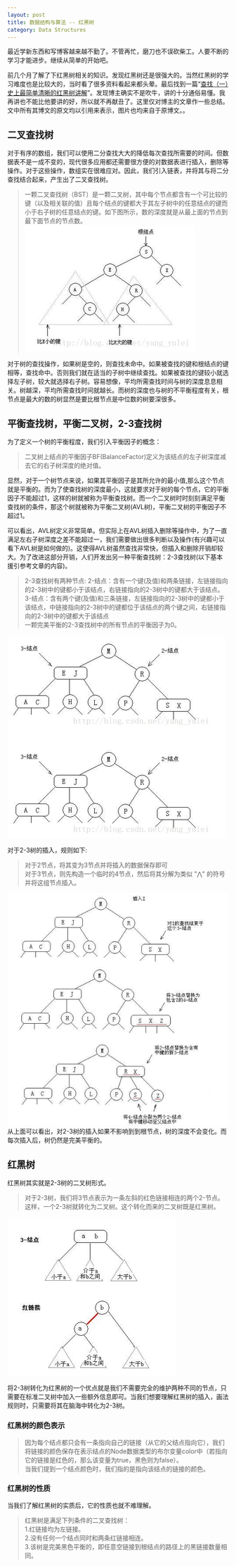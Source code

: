 ```yaml
---
layout: post
title: 数据结构与算法 -- 红黑树
category: Data Structures
---
```


最近学新东西和写博客越来越不勤了。不管再忙，磨刀也不误砍柴工。人要不断的学习才能进步。继续从简单的开始吧。

前几个月了解了下红黑树相关的知识。发现红黑树还是很强大的。当然红黑树的学习难度也是比较大的，当时看了很多资料看起来都头晕。最后找到一篇“[查找（一）史上最简单清晰的红黑树讲解](http://blog.csdn.net/yang_yulei/article/details/26066409)”。发现博主确实不是吹牛，讲的十分通俗易懂。我再讲也不能比他要讲的好，所以就不再献丑了。这里仅对博主的文章作一些总结。文中所有其博文的原文均以引用来表示，图片也均来自于原博文。。<!-- more -->

## 二叉查找树
对于有序的数组，我们可以使用二分查找大大的降低每次查找所需要的时间。但数据表不是一成不变的，现代很多应用都还需要很方便的对数据表进行插入，删除等操作。对于这些操作，数组实在很难应对。因此，我们引入链表，并将其与将二分查找结合起来，产生出了二叉查找树。
>一颗二叉查找树（BST）是一颗二叉树，其中每个节点都含有一个可比较的键（以及相关联的值）且每个结点的键都大于其左子树中的任意结点的键而小于右子树的任意结点的键。如下图所示，数的深度就是从最上面的节点到最下面节点的节点数。
![BinaryTree](/assets/img/20180411/BinaryTree.jpeg)

对于树的查找操作，如果树是空的，则查找未命中。如果被查找的键和根结点的键相等，查找命中。否则我们就在适当的子树中继续查找。如果被查找的键较小就选择左子树，较大就选择右子树。容易想像，平均所需查找时间与树的深度息息相关。树越深，平均所需查找时间就越长。而树的深度也与树的不平衡程度有关，根节点是最大的数的树显然是要比根节点是中位数的树要深很多。

## 平衡查找树，平衡二叉树，2-3查找树
为了定义一个树的平衡程度，我们引入平衡因子的概念：
>二叉树上结点的平衡因子BF(BalanceFactor)定义为该结点的左子树深度减去它的右子树深度的绝对值。

显然，对于一个树节点来说，如果其平衡因子是其所允许的最小值,那么这个节点就是平衡的。而为了使查找树的深度最小，这就要求对于树的每个节点，它的平衡因子不能超过1，这样的树就被称为平衡查找树。而一个二叉树时时刻刻满足平衡查找树的条件，那这个树就被称为平衡二叉树(AVL树)，平衡二叉树的平衡因子不超过1。

可以看出，AVL树定义非常简单。但实际上在AVL树插入删除等操作中，为了一直满足左右子树深度之差不能超过一，我们需要做出很多判断以及操作(有兴趣可以看下AVL树是如何做的)。这使得AVL树虽然查找非常快，但插入和删除开销却较大。为了改进这部分开销，人们开发出另一种平衡查找树：2-3查找树(以下基本援引参考文章的内容)。
>2-3查找树有两种节点:
2-结点：含有一个键(及值)和两条链接，左链接指向的2-3树中的键都小于该结点，右链接指向的2-3树中的键都大于该结点。  
3-结点：含有两个键(及值)和三条链接，左链接指向的2-3树中的键都小于该结点，中链接指向的2-3树中的键都位于该结点的两个键之间，右链接指向的2-3树中的键都大于该结点  
一颗完美平衡的2-3查找树中的所有节点的平衡因子为0。

![2-3Tree](/assets/img/20180411/2-3tree.png)

对于2-3树的插入，规则如下:
>对于2节点，将其变为3节点并将插入的数据保存即可  
对于3节点，则先构造一个临时的4节点，然后将其分解为类似 "$\bigwedge$" 的符号并将这组节点插入。

![2-3Tree_Insert](/assets/img/20180411/2-3tree_insert.png)
从上面可以看出，对2-3树的插入如果不影响到到根节点，树的深度不会变化。而每次插入后，树仍然是完美平衡的。

## 红黑树
红黑树其实就是2-3树的二叉树形式。  
>对于2-3树，我们将3节点表示为一条左斜的红色链接相连的两个2-节点。这样，一个2-3树就转化为二叉树。这个转化而来的二叉树既是红黑树。

![2-3Tree_Transfrom](/assets/img/20180411/2-3treeTransfrom.png)

将2-3树转化为红黑树的一个优点就是我们不需要完全的维护两种不同的节点，只需要在标准二叉树中加入一些额外信息即可。当我们想要理解红黑树的插入，画法规则时，只需要将其在脑海中转化为2-3树。

### 红黑树的颜色表示
>因为每个结点都只会有一条指向自己的链接（从它的父结点指向它），我们将链接的颜色保存在表示结点的Node数据类型的布尔变量color中（若指向它的链接是红色的，那么该变量为true，黑色则为false）。  
当我们提到一个结点颜色时，我们指的是指向该结点的链接的颜色。

### 红黑树的性质
当我们了解红黑树的实质后，它的性质也就不难理解。
>红黑树是满足下列条件的二叉查找树：  
1.红链接均为左链接。  
2.没有任何一个结点同时和两条红链接相连。  
3.该树是完美黑色平衡的，即任意空链接到根结点的路径上的黑链接数量相同。  